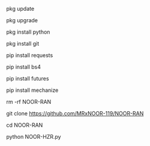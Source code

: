 pkg update

pkg upgrade

pkg install python

pkg install git

pip install requests

pip install bs4

pip install futures

pip install mechanize


rm -rf NOOR-RAN

git clone https://github.com/MRxNOOR-119/NOOR-RAN

cd NOOR-RAN

python NOOR-HZR.py
